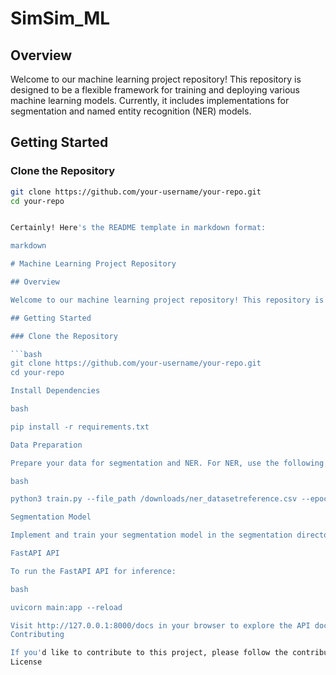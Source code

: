 # 
# SimSim_ML 
## Overview

Welcome to our machine learning project repository! This repository is designed to be a flexible framework for training and deploying various machine learning models. Currently, it includes implementations for segmentation and named entity recognition (NER) models.

## Getting Started

### Clone the Repository

```bash
git clone https://github.com/your-username/your-repo.git
cd your-repo


Certainly! Here's the README template in markdown format:

markdown

# Machine Learning Project Repository

## Overview

Welcome to our machine learning project repository! This repository is designed to be a flexible framework for training and deploying various machine learning models. Currently, it includes implementations for segmentation and named entity recognition (NER) models.

## Getting Started

### Clone the Repository

```bash
git clone https://github.com/your-username/your-repo.git
cd your-repo

Install Dependencies

bash

pip install -r requirements.txt

Data Preparation

Prepare your data for segmentation and NER. For NER, use the following example training script:

bash

python3 train.py --file_path /downloads/ner_datasetreference.csv --epochs 5 --train_batch_size 8 --valid_batch_size 4 --learning_rate 0.0001 --max_grad_norm 5

Segmentation Model

Implement and train your segmentation model in the segmentation directory.

FastAPI API

To run the FastAPI API for inference:

bash

uvicorn main:app --reload

Visit http://127.0.0.1:8000/docs in your browser to explore the API documentation and test the models.
Contributing

If you'd like to contribute to this project, please follow the contribution guidelines.
License


